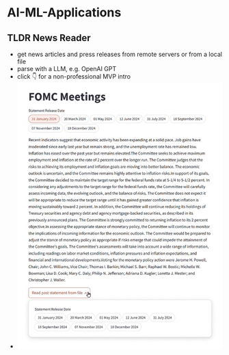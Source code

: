 # AI-ML-Applications

## TLDR News Reader
- get news articles and press releases from remote servers or from a local file
- parse with a LLM, e.g. OpenAI GPT
- click :point_down: for a non-professional MVP intro
- [![Parsing FOMC statements with LLM](https://github.com/TCLee-tech/AI-ML-Applications/blob/097f8788c215007478c86eb45f53094763ca8e17/TLDR%20new%20reader%20screengrab.jpg)](https://youtu.be/g8r_DyDnEBc)
